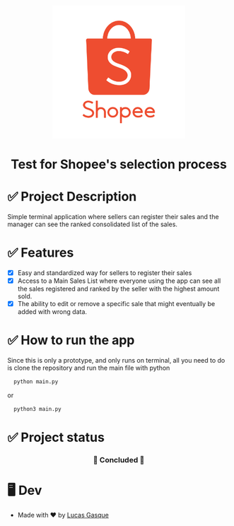 <p align="center"> <img src="./imgs/logo.svg" alt="Logo Shopee" width="300px"></p>

<h1 align="center">Test for Shopee's selection process</h1>

# ✅ Project Description

Simple terminal application where sellers can register their sales and the manager can see the ranked consolidated list of the sales.

# ✅ Features

- [x] Easy and standardized way for sellers to register their sales
- [x] Access to a Main Sales List where everyone using the app can see all the sales registered and ranked by the seller with the highest amount sold.
- [x] The ability to edit or remove a specific sale that might eventually be added with wrong data.

# ✅ How to run the app

Since this is only a prototype, and only runs on terminal, all you need to do is clone the repository and run the main file with python

```bash
  python main.py
```

or

```bash
  python3 main.py
```

# ✅ Project status

<h3 align="center">
    🚀 Concluded 🚀
</h3>

# 🖥️ Dev

- Made with ❤️ by [Lucas Gasque](https://www.linkedin.com/in/lucasgasque/)
